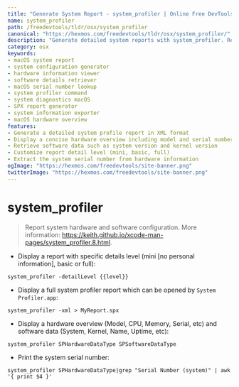 ```yaml
---
title: "Generate System Report - system_profiler | Online Free DevTools by Hexmos"
name: system_profiler
path: /freedevtools/tldr/osx/system_profiler
canonical: "https://hexmos.com/freedevtools/tldr/osx/system_profiler/"
description: "Generate detailed system reports with system_profiler. Retrieve hardware and software configurations, serial numbers, and system overviews on macOS. Free online tool, no registration required."
category: osx
keywords:
- macOS system report
- system configuration generator
- hardware information viewer
- software details retriever
- macOS serial number lookup
- system profiler command
- system diagnostics macOS
- SPX report generator
- system information exporter
- macOS hardware overview
features:
- Generate a detailed system profile report in XML format
- Display a concise hardware overview including model and serial number
- Retrieve software data such as system version and kernel version
- Customize report detail level (mini, basic, full)
- Extract the system serial number from hardware information
ogImage: "https://hexmos.com/freedevtools/site-banner.png"
twitterImage: "https://hexmos.com/freedevtools/site-banner.png"
---
```


# system_profiler

> Report system hardware and software configuration.
> More information: <https://keith.github.io/xcode-man-pages/system_profiler.8.html>.

- Display a report with specific details level (mini [no personal information], basic or full):

`system_profiler -detailLevel {{level}}`

- Display a full system profiler report which can be opened by `System Profiler.app`:

`system_profiler -xml > MyReport.spx`

- Display a hardware overview (Model, CPU, Memory, Serial, etc) and software data (System, Kernel, Name, Uptime, etc):

`system_profiler SPHardwareDataType SPSoftwareDataType`

- Print the system serial number:

`system_profiler SPHardwareDataType|grep "Serial Number (system)" | awk '{ print $4 }'`
